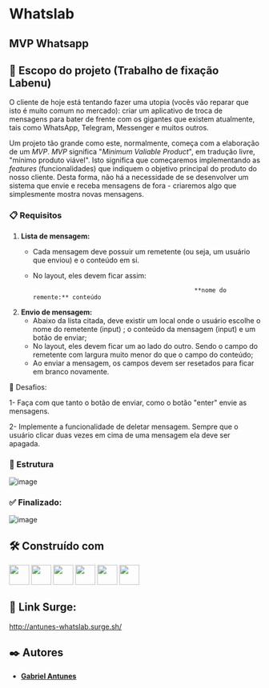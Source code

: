 # Whatslab
## MVP Whatsapp



## 🚀 Escopo do projeto (Trabalho de fixação Labenu)

O cliente de hoje está tentando fazer uma utopia (vocês vão reparar que isto é muito comum no mercado): criar um aplicativo de troca de mensagens para bater de frente com os gigantes que existem atualmente, tais como WhatsApp, Telegram, Messenger e muitos outros. 

Um projeto tão grande como este, normalmente, começa com a elaboração de um *MVP*. *MVP* significa "*Minimum Valiable Product*", em tradução livre, "mínimo produto viável". Isto significa que começaremos implementando as *features* (funcionalidades) que indiquem o objetivo principal do produto do nosso cliente. Desta forma, não há a necessidade de se desenvolver um sistema que envie e receba mensagens de fora - criaremos algo que simplesmente mostra novas mensagens. 

### 📋  Requisitos
1. **Lista de mensagem:**
    - Cada mensagem deve possuir um remetente (ou seja, um usuário que enviou) e o conteúdo em si.
    - No layout, eles devem ficar assim:
    
                                                       **nome do remente:** conteúdo
    
2. **Envio de mensagem:**
    - Abaixo da lista citada, deve existir um local onde o usuário escolhe o nome do remetente (input) ; o conteúdo da mensagem (input) e um botão de enviar;
    - No layout, eles devem ficar um ao lado do outro. Sendo o campo do remetente com largura muito menor do que o campo do conteúdo;
    - Ao enviar a mensagem, os campos devem ser resetados para ficar em branco novamente.
    
🏅  Desafios:

    
   1- Faça com que tanto o botão de enviar, como o botão "enter" envie as mensagens.
   
   2- Implemente a funcionalidade de deletar mensagem. Sempre que o usuário clicar duas vezes em cima de uma mensagem ela deve ser apagada.
 

### 🔧 Estrutura 

![image](https://user-images.githubusercontent.com/98292838/166162951-d9079942-0b81-4ea7-a2cf-11328cfd6063.png)

### ✅ Finalizado:
    
  ![image](https://user-images.githubusercontent.com/98292838/166163502-c20e2112-75c1-496d-83bd-e241a9b2c18d.png)


## 🛠️ Construído com

<p>
<img witdh="40px" height="40px" src="https://raw.githubusercontent.com/styled-components/brand/master/styled-components.png">
<img witdh="40px" height="40px" src="https://upload.wikimedia.org/wikipedia/commons/thumb/a/a7/React-icon.svg/1200px-React-icon.svg.png"> 
<img witdh="40px" height="40px" src="https://user-images.githubusercontent.com/98292838/163856370-844eb1b7-11f6-48cd-abec-21c1da4b38b4.png">
<img witdh="40px" height="40px" src="https://user-images.githubusercontent.com/98292838/163856432-c20873d2-9b31-412e-92e9-a1f6c609b40c.png">
<img witdh="40px" height="40px" src="https://user-images.githubusercontent.com/98292838/163856484-18282144-9061-42ee-9691-66c6454b362f.png">
<img witdh="40px" height="40px" src="https://user-images.githubusercontent.com/98292838/163856535-00dbc8fe-e415-4fa3-8d81-50975fb8839c.png">
</p>

## 🔗 Link Surge:
http://antunes-whatslab.surge.sh/


## ✒️ Autores

* [**Gabriel Antunes**](https://github.com/DevAntunes)

